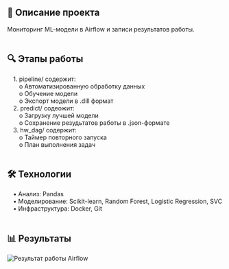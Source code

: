 ## 📌 Описание проекта<br/>
Мониторинг ML-модели в Airflow и записи результатов работы.<br/><br/>

## 🔍 Этапы работы<br/>
&emsp;1. pipeline/ содержит:<br/>
&emsp;&emsp;o	Автоматизированную обработку данных<br/>
&emsp;&emsp;o	Обучение модели<br/>
&emsp;&emsp;o	Экспорт модели в .dill формат<br/>
&emsp;2. predict/ содеожит:<br/>
&emsp;&emsp;o Загрузку лучшей модели<br/>
&emsp;&emsp;o Сохранение резудьтатов работы в .json-формате<br/>
&emsp;3. hw_dag/ содержит:<br/>
&emsp;&emsp;o Таймер повторного запуска<br/>
&emsp;&emsp;o План выполнения задач<br/><br/>

## 🛠 Технологии<br/>
&emsp;•	Анализ: Pandas<br/>
&emsp;•	Моделирование: Scikit-learn, Random Forest, Logistic Regression, SVC<br/>
&emsp;•	Инфраструктура: Docker, Git<br/><br/>

## 📊 Результаты<br/>
![Результат работы Airflow](https://github.com/user-attachments/assets/61e9f266-0071-4bf4-a035-1565e893496f)

